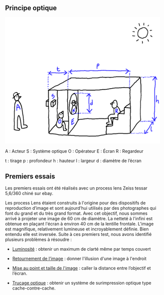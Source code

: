 ## Principe optique

 ![plan d'ensemble](../plans/ensemble.png)

A : Acteur	S : Système optique	O : Opérateur		E : Écran	R : Regardeur

t : tirage	p : profondeur		h : hauteur		l : largeur	d : diamètre de l’écran

## Premiers essais

Les premiers essais ont été réalisés avec un process lens Zeiss tessar 5,6/360 chiné sur ebay.

Les process Lens étaient construits à l'origine pour des dispositifs de reproduction d’image et sont aujourd’hui utilisés par des photographes qui font du grand et du très grand format. Avec cet objectif, nous sommes arrivé à projeter une image de 60 cm de diamètre. La netteté à l'infini est obtenue en plaçant l'écran à environ 40 cm de la lentille frontale. L'image est magnifique, relativement lumineuse et incroyablement définie. Bien entendu elle est inversée. Suite à ces premiers test, nous avons identifié plusieurs problèmes à résoudre :

- [Luminosité](../technique/luminosite.md) : obtenir un maximum de clarté même par temps couvert

- [Retournement de l’image](../technique/renversement.md) : donner l'illusion d'une image à l'endroit

- [Mise au point et taille de l'image](../technique/calage.md) : caller la distance entre l’objectif et l’écran.

- [Trucage optique](../technique/surimpression.md) : obtenir un système de surimpression optique type cache-contre-cache.
